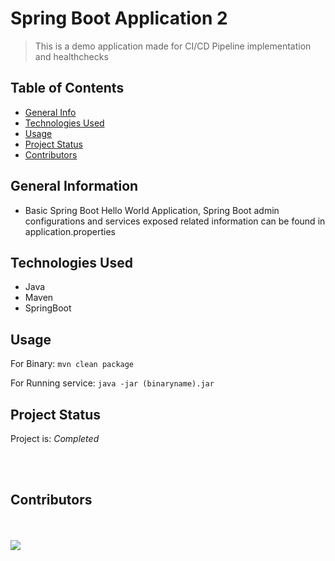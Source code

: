 # Spring Boot Application 2
> This is a demo application made for CI/CD Pipeline implementation and healthchecks
<!-- > Live demo [_here_](https://www.example.com). If you have the project hosted somewhere, include the link here. -->

## Table of Contents
* [General Info](#general-information)
* [Technologies Used](#technologies-used)
* [Usage](#usage)
* [Project Status](#project-status)
* [Contributors](#contributors)
<!-- * [License](#license) -->


## General Information
- Basic Spring Boot Hello World Application, Spring Boot admin configurations and services exposed related information can be found in application.properties


## Technologies Used
- Java
- Maven
- SpringBoot


## Usage
For Binary:
`mvn clean package`


For Running service:
`java -jar (binaryname).jar`




## Project Status
Project is: _Completed_ 


<br>
<br>

## Contributors 
<br>
<br>

<a href="https://github.com/yashbhangdia/shared-pipeline/graphs/contributors">
  <img src="https://contrib.rocks/image?repo=yashbhangdia/shared-pipeline" />
</a>
<br>

<!-- Optional -->
<!-- ## License -->
<!-- This project is open source and available under the [... License](). -->

<!-- You don't have to include all sections - just the one's relevant to your project -->
